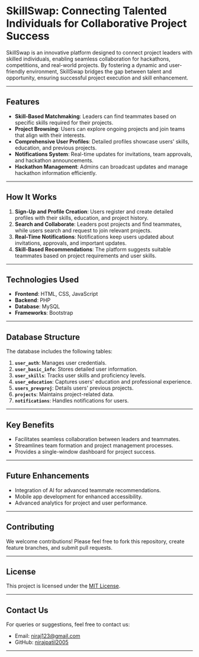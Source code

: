 
# **SkillSwap: Connecting Talented Individuals for Collaborative Project Success**  

SkillSwap is an innovative platform designed to connect project leaders with skilled individuals, enabling seamless collaboration for hackathons, competitions, and real-world projects. By fostering a dynamic and user-friendly environment, SkillSwap bridges the gap between talent and opportunity, ensuring successful project execution and skill enhancement.

---

## **Features**  
- **Skill-Based Matchmaking**: Leaders can find teammates based on specific skills required for their projects.  
- **Project Browsing**: Users can explore ongoing projects and join teams that align with their interests.  
- **Comprehensive User Profiles**: Detailed profiles showcase users' skills, education, and previous projects.  
- **Notifications System**: Real-time updates for invitations, team approvals, and hackathon announcements.  
- **Hackathon Management**: Admins can broadcast updates and manage hackathon information efficiently.  

---

## **How It Works**  
1. **Sign-Up and Profile Creation**: Users register and create detailed profiles with their skills, education, and project history.  
2. **Search and Collaborate**: Leaders post projects and find teammates, while users search and request to join relevant projects.  
3. **Real-Time Notifications**: Notifications keep users updated about invitations, approvals, and important updates.  
4. **Skill-Based Recommendations**: The platform suggests suitable teammates based on project requirements and user skills.

---

## **Technologies Used**  
- **Frontend**: HTML, CSS, JavaScript  
- **Backend**: PHP  
- **Database**: MySQL  
- **Frameworks**: Bootstrap  

---

## **Database Structure**  
The database includes the following tables:  
1. **`user_auth`**: Manages user credentials.  
2. **`user_basic_info`**: Stores detailed user information.  
3. **`user_skills`**: Tracks user skills and proficiency levels.  
4. **`user_education`**: Captures users' education and professional experience.  
5. **`users_prevproj`**: Details users' previous projects.  
6. **`projects`**: Maintains project-related data.  
7. **`notifications`**: Handles notifications for users.  

---

## **Key Benefits**  
- Facilitates seamless collaboration between leaders and teammates.  
- Streamlines team formation and project management processes.  
- Provides a single-window dashboard for project success.

---

## **Future Enhancements**  
- Integration of AI for advanced teammate recommendations.  
- Mobile app development for enhanced accessibility.  
- Advanced analytics for project and user performance.  

---

## **Contributing**  
We welcome contributions! Please feel free to fork this repository, create feature branches, and submit pull requests.  

---

## **License**  
This project is licensed under the [MIT License](LICENSE).  

---

## **Contact Us**  
For queries or suggestions, feel free to contact us:  
- Email: niraj123@gmail.com  
- GitHub: [nirajpatil2005](https://github.com/nirajpatil2005)  

---

